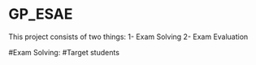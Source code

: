 # GP_ESAE
This project consists of two things:
1- Exam Solving
2- Exam Evaluation

#Exam Solving:
#Target
students
